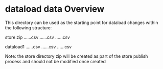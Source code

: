 # dataload data Overview

This directory can be used as the starting point for dataload changes within the following structure:

store.zip
	......csv
	......csv
	......csv

dataload1
	......csv
	......csv
	......csv

Note: the store directory zip will be created as part of the store publish process and should not be modified once created
